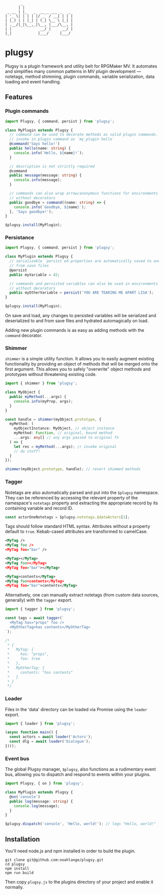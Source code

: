            _
          | |
     _ __ | |_   _  __ _ ___ _   _
    | '_ \| | | | |/ _` / __| | | |
    | |_) | | |_| | (_| \__ \ |_| |
    | .__/|_|\__,_|\__, |___/\__, |
    | |             __/ |     __/ |
    |_|            |___/     |___/

# plugsy
Plugsy is a plugin framework and utility belt for RPGMaker MV. It automates and
simplifies many common patterns in MV plugin development — notetags, method
shimming, plugin commands, variable serialization, data loading and event
handling.

## Features

### Plugin commands

```typescript
import Plugsy, { command, persist } from 'plugsy';

class MyPlugin extends Plugsy {
  // command can be used to decorate methods as valid plugin commands.
  // invoke in plugin command as `my_plugin hello`
  @command('Says hello!')
  public hello(name: string) {
    console.info(`Hello, ${name}!`);
  }

  // description is not strictly required
  @command
  public message(message: string) {
    console.info(message);
  }

  // commands can also wrap arrow/anonymous functions for environments
  // without decorators
  public goodbye = command((name: string) => {
    console.info(`Goodbye, ${name}`);
  }, 'Says goodbye!');
}

$plugsy.install(MyPlugin);
```

### Persistance

```typescript
import Plugsy, { command, persist } from 'plugsy';

class MyPlugin extends Plugsy {
  // serializable `persist`ed properties are automatically saved to and loaded
  // from save files
  @persist
  public myVariable = 42;

  // commands and persisted variables can also be used in environments
  // without decorators
  public myOtherVariable = persist('YOU ARE TEARING ME APART LISA');
}

$plugsy.install(MyPlugin);
```

On save and load, any changes to persisted variables will be
serialized and deserialized to and from save files and hydrated automagically
on load.

Adding new plugin commands is as easy as adding methods with the `command`
decorator.

### Shimmer
`shimmer` is a simple utility function. It allows you to easily augment existing
functionality by providing an object of methods that will be
merged onto the first argument. This allows you to safely "overwrite" object methods and prototypes without threatening existing code.

```typescript
import { shimmer } from 'plugsy';

class MyObject {
  public myMethod(...args) {
    console.info(myProp, args);
  }
}

const handle = shimmer(myObject.prototype, {
  myMethod: (
    myObjectInstance: MyObject, // object instance
    myMethod: Function, // original, bound method
    ...args: any[] // any args passed to original fn
  ) => {
    let res = myMethod(...args); // invoke original
    // do stuff!
  }
});

shimmer(myObject.prototype, handle); // revert shimmed methods
```

### Tagger
Notetags are also automatically parsed and put into the `$plugsy` namespace.
They can be referenced by accessing the relevant property of the namespace's
`notetags` property and extracting the appropriate record by its containing
variable and record ID.

```typescript
const actorOneNotetags = $plugsy.notetags.$dataActors[1];
```

Tags should follow standard HTML syntax. Attributes without a property default
to `true`. Kebab-cased attributes are transformed to
camelCase.

```xml
<MyTag />
<MyTag foo />
<MyTag foo="bar" />

<MyTag></MyTag>
<MyTag foo></MyTag>
<MyTag foo="bar"></MyTag>

<MyTag>contents</MyTag>
<MyTag foo>contents</MyTag>
<MyTag foo="bar">contents</MyTag>
```

Alternatively, one can manually extract notetags (from custom data sources,
generally) with the `tagger` export.

```typescript
import { tagger } from 'plugsy';

const tags = await tagger(`
  <MyTag has="props" foo />
  <MyOtherTag>has contents</MyOtherTag>
`);

/*
 * {
 *   MyTag: {
 *     has: "props",
 *     foo: true
 *   },
 *   MyOtherTag: {
 *     contents: "has contents"
 *   }
 * }
 */
```

### Loader

Files in the 'data' directory can be loaded via Promise using the `loader`
export.

```typescript
import { loader } from 'plugsy';

(async function main() {
  const actors = await loader('Actors');
  const dlg = await loader('Dialogue');
})();
```

### Event bus

The global Plugsy manager, `$plugsy`, also functions as a rudimentary event bus, allowing
you to dispatch and respond to events within your plugins.

```typescript
import Plugsy, { on } from 'plugsy';

class MyPlugin extends Plugsy {
  @on('console')
  public log(message: string) {
    console.log(message);
  }
}

$plugsy.dispatch('console', 'Hello, world!'); // logs "Hello, world!"
```

## Installation

You'll need node.js and npm installed in order to build the plugin.

```
git clone git@github.com:noahlange/plugsy.git
cd plugsy
npm install
npm run build
```

Then copy `plugsy.js` to the plugins directory of your project and enable it
normally.

